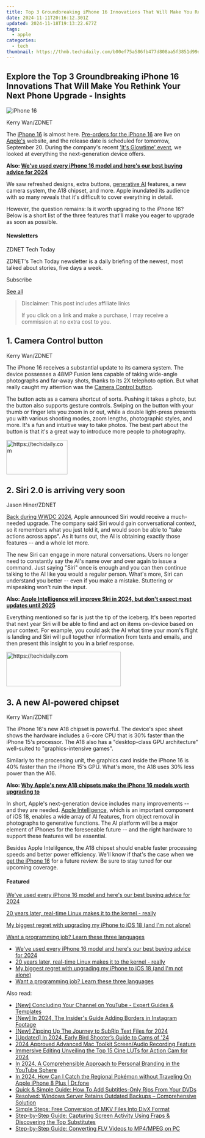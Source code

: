 ```yaml
---
title: Top 3 Groundbreaking iPhone 16 Innovations That Will Make You Rethink Your Next Phone Upgrade - Insights From ZDNet
date: 2024-11-11T20:16:12.301Z
updated: 2024-11-18T19:13:22.677Z
tags:
  - apple
categories:
  - tech
thumbnail: https://thmb.techidaily.com/b00ef75a586fb477d808aa5f3851d99d406553f7be220a13f40de369ff80fd9e.jpg
---
```


## Explore the Top 3 Groundbreaking iPhone 16 Innovations That Will Make You Rethink Your Next Phone Upgrade - Insights

![iPhone 16](https://www.zdnet.com/a/img/resize/a466ecbc8ab25f05d56533a2c17d932407254529/2024/09/19/8da68e24-08b1-467a-9062-a90a96c1d879/dsc02198.jpg?auto=webp&width=1280)

Kerry Wan/ZDNET

The [iPhone 16](https://www.zdnet.com/article/buying-an-iphone-16-heres-which-models-are-most-in-demand-and-how-long-youll-have-to-wait/) is almost here. [Pre-orders for the iPhone 16](https://apple.sjv.io/c/159047/435031/7613?&sharedid=zdnet&partnerpropertyid=1980086&u=https%3A%2F%2Fwww.apple.com%2Fshop%2Fbuy-iphone%2Fiphone-16&subId1=zd-%5F%5FCOM%5FCLICK%5FID%5F%5F-dtp) are live on [Apple's](https://www.zdnet.com/topic/apple/) website, and the release date is scheduled for tomorrow, September 20\. During the company's recent ['It's Glowtime' event](https://www.zdnet.com/article/everything-announced-at-apples-iphone-16-glowup-event-ai-apple-watch-10-airpods-more/#link={), we looked at everything the next-generation device offers.

**Also: [We've used every iPhone 16 model and here's our best buying advice for 2024](https://www.zdnet.com/article/iphone-16-pro-max-buying-advice-2024/)**

We saw refreshed designs, extra buttons, [generative AI](https://www.zdnet.com/article/what-is-generative-ai-and-why-is-it-so-popular-heres-everything-you-need-to-know/) features, a new camera system, the A18 chipset, and more. Apple inundated its audience with so many reveals that it's difficult to cover everything in detail. 

However, the question remains: Is it worth upgrading to the iPhone 16? Below is a short list of the three features that'll make you eager to upgrade as soon as possible.

#### Newsletters

ZDNET Tech Today

ZDNET's Tech Today newsletter is a daily briefing of the newest, most talked about stories, five days a week.

 Subscribe

[See all](https://www.zdnet.com/newsletters/)

>  Disclaimer: This post includes affiliate links
>
>  If you click on a link and make a purchase, I may receive a commission at no extra cost to you.
>

## 1\. Camera Control button

Kerry Wan/ZDNET

The iPhone 16 receives a substantial update to its camera system. The device possesses a 48MP Fusion lens capable of taking wide-angle photographs and far-away shots, thanks to its 2X telephoto option. But what really caught my attention was the [Camera Control button](https://www.zdnet.com/article/every-iphone-16-model-features-a-new-camera-button-heres-what-it-can-do/).

The button acts as a camera shortcut of sorts. Pushing it takes a photo, but the button also supports gesture controls. Swiping on the button with your thumb or finger lets you zoom in or out, while a double light-press presents you with various shooting modes, zoom lengths, photographic styles, and more. It's a fun and intuitive way to take photos. The best part about the button is that it's a great way to introduce more people to photography.

<!-- affiliate ads begin -->
<a href="https://aligracehair.sjv.io/c/5597632/2135366/19272" target="_top" id="2135366">
  <img src="//a.impactradius-go.com/display-ad/19272-2135366" border="0" alt="https://techidaily.com" width="160" height="90"/>
</a>
<img height="0" width="0" src="https://aligracehair.sjv.io/i/5597632/2135366/19272" style="position:absolute;visibility:hidden;" border="0" />
<!-- affiliate ads end -->

## 2\. Siri 2.0 is arriving very soon

Jason Hiner/ZDNET

[Back during WWDC 2024](https://www.zdnet.com/article/every-new-feature-apple-unveiled-for-iphone-ipad-mac-and-more-this-fall-including-ai/), Apple announced Siri would receive a much-needed upgrade. The company said Siri would gain conversational context, so it remembers what you just told it, and would soon be able to "take actions across apps". As it turns out, the AI is obtaining exactly those features -- and a whole lot more.

The new Siri can engage in more natural conversations. Users no longer need to constantly say the AI's name over and over again to issue a command. Just saying "Siri" once is enough and you can then continue talking to the AI like you would a regular person. What's more, Siri can understand you better -- even if you make a mistake. Stuttering or mispeaking won't ruin the input. 

**Also: [Apple Intelligence will improve SIri in 2024, but don't expect most updates until 2025](https://www.zdnet.com/article/apple-intelligence-will-improve-siri-in-2024-but-dont-expect-most-updates-until-2025/)**

Everything mentioned so far is just the tip of the iceberg. It's been reported that next year Siri will be able to find and act on items on-device based on your context. For example, you could ask the AI what time your mom's flight is landing and Siri will pull together information from texts and emails, and then present this insight to you in a brief response.

<!-- affiliate ads begin -->
<a href="https://25home.pxf.io/c/5597632/2148644/16836" target="_top" id="2148644">
  <img src="//a.impactradius-go.com/display-ad/16836-2148644" border="0" alt="https://techidaily.com" width="300" height="90"/>
</a>
<img height="0" width="0" src="https://25home.pxf.io/i/5597632/2148644/16836" style="position:absolute;visibility:hidden;" border="0" />
<!-- affiliate ads end -->

## 3\. A new AI-powered chipset

Kerry Wan/ZDNET

The iPhone 16's new A18 chipset is powerful. The device's spec sheet shows the hardware includes a 6-core CPU that is 30% faster than the iPhone 15's processor. The A18 also has a "desktop-class GPU architecture" well-suited to "graphics-intensive games". 

Similarly to the processing unit, the graphics card inside the iPhone 16 is 40% faster than the iPhone 15's GPU. What's more, the A18 uses 30% less power than the A16.

**Also: [Why Apple's new A18 chipsets make the iPhone 16 models worth upgrading to](https://www.zdnet.com/article/why-apples-new-a18-chipsets-make-the-iphone-16-models-worth-upgrading-to/)**

In short, Apple's next-generation device includes many improvements -- and they are needed. [Apple Intelligence](https://www.zdnet.com/article/what-is-apple-intelligence-everything-to-know-about-ai-features-coming-to-iphones-macs-and-ipads/), which is an important component of iOS 18, enables a wide array of AI features, from object removal in photographs to generative functions. The AI platform will be a major element of iPhones for the foreseeable future -- and the right hardware to support these features will be essential.

Besides Apple Intelilgence, the A18 chipset should enable faster processing speeds and better power efficiency. We'll know if that's the case when we [get the iPhone 16](https://apple.sjv.io/c/159047/435031/7613?&sharedid=zdnet&partnerpropertyid=1980086&u=https%3A%2F%2Fwww.apple.com%2Fshop%2Fbuy-iphone%2Fiphone-16&subId1=zd-%5F%5FCOM%5FCLICK%5FID%5F%5F-dtp) for a future review. Be sure to stay tuned for our upcoming coverage.

#### Featured

[We've used every iPhone 16 model and here's our best buying advice for 2024](https://www.zdnet.com/article/iphone-16-pro-max-buying-advice-2024/ "We've used every iPhone 16 model and here's our best buying advice for 2024")

[20 years later, real-time Linux makes it to the kernel - really](https://www.zdnet.com/article/20-years-later-real-time-linux-makes-it-to-the-kernel-really/ "20 years later, real-time Linux makes it to the kernel - really")

[My biggest regret with upgrading my iPhone to iOS 18 (and I'm not alone)](https://www.zdnet.com/article/my-biggest-regret-with-upgrading-my-iphone-to-ios-18-and-im-not-alone/ "My biggest regret with upgrading my iPhone to iOS 18 (and I'm not alone)")

[Want a programming job? Learn these three languages](https://www.zdnet.com/article/want-a-programming-job-learn-these-three-languages/ "Want a programming job? Learn these three languages")

* [We've used every iPhone 16 model and here's our best buying advice for 2024](https://www.zdnet.com/article/iphone-16-pro-max-buying-advice-2024/ "We've used every iPhone 16 model and here's our best buying advice for 2024")
* [20 years later, real-time Linux makes it to the kernel - really](https://www.zdnet.com/article/20-years-later-real-time-linux-makes-it-to-the-kernel-really/ "20 years later, real-time Linux makes it to the kernel - really")
* [My biggest regret with upgrading my iPhone to iOS 18 (and I'm not alone)](https://www.zdnet.com/article/my-biggest-regret-with-upgrading-my-iphone-to-ios-18-and-im-not-alone/ "My biggest regret with upgrading my iPhone to iOS 18 (and I'm not alone)")
* [Want a programming job? Learn these three languages](https://www.zdnet.com/article/want-a-programming-job-learn-these-three-languages/ "Want a programming job? Learn these three languages")

<ins class="adsbygoogle"
     style="display:block"
     data-ad-format="autorelaxed"
     data-ad-client="ca-pub-7571918770474297"
     data-ad-slot="1223367746"></ins>

<ins class="adsbygoogle"
     style="display:block"
     data-ad-client="ca-pub-7571918770474297"
     data-ad-slot="8358498916"
     data-ad-format="auto"
     data-full-width-responsive="true"></ins>

<span class="atpl-alsoreadstyle">Also read:</span>
<div><ul>
<li><a href="https://youtube-tips.techidaily.com/oncluding-your-channel-on-youtube-expert-guides-and-templates/"><u>[New] Concluding Your Channel on YouTube - Expert Guides & Templates</u></a></li>
<li><a href="https://instagram-videos.techidaily.com/new-in-2024-the-insiders-guide-adding-borders-in-instagram-footage/"><u>[New] In 2024, The Insider's Guide Adding Borders in Instagram Footage</u></a></li>
<li><a href="https://fox-friendly.techidaily.com/new-zipping-up-the-journey-to-subrip-text-files-for-2024/"><u>[New] Zipping Up The Journey to SubRip Text Files for 2024</u></a></li>
<li><a href="https://fox-friendly.techidaily.com/updated-in-2024-early-bird-shooters-guide-to-cams-of-24/"><u>[Updated] In 2024, Early Bird Shooter’s Guide to Cams of '24</u></a></li>
<li><a href="https://screen-mirroring-recording.techidaily.com/2024-approved-advanced-mac-toolkit-screenaudio-recording-feature/"><u>2024 Approved Advanced Mac Toolkit Screen/Audio Recording Feature</u></a></li>
<li><a href="https://some-techniques.techidaily.com/immersive-editing-unveiling-the-top-15-cine-luts-for-action-cam-for-2024/"><u>Immersive Editing Unveiling the Top 15 Cine LUTs for Action Cam for 2024</u></a></li>
<li><a href="https://youtube-video-recordings.techidaily.com/in-2024-a-comprehensible-approach-to-personal-branding-in-the-youtube-sphere/"><u>In 2024, A Comprehensible Approach to Personal Branding in the YouTube Sphere</u></a></li>
<li><a href="https://ios-pokemon-go.techidaily.com/in-2024-how-can-i-catch-the-regional-pokemon-without-traveling-on-apple-iphone-8-plus-drfone-by-drfone-virtual-ios/"><u>In 2024, How Can I Catch the Regional Pokémon without Traveling On Apple iPhone 8 Plus | Dr.fone</u></a></li>
<li><a href="https://tech-haven.techidaily.com/quick-and-simple-guide-how-to-add-subtitles-only-rips-from-your-dvds/"><u>Quick & Simple Guide: How To Add Subtitles-Only Rips From Your DVDs</u></a></li>
<li><a href="https://discover-dash.techidaily.com/resolved-windows-server-retains-outdated-backups-comprehensive-solution/"><u>Resolved: Windows Server Retains Outdated Backups – Comprehensive Solution</u></a></li>
<li><a href="https://tech-haven.techidaily.com/simple-steps-free-conversion-of-mkv-files-into-divx-format/"><u>Simple Steps: Free Conversion of MKV Files Into DivX Format</u></a></li>
<li><a href="https://tech-haven.techidaily.com/step-by-step-guide-capturing-screen-activity-using-fraps-and-discovering-the-top-substitutes/"><u>Step-by-Step Guide: Capturing Screen Activity Using Fraps & Discovering the Top Substitutes</u></a></li>
<li><a href="https://tech-haven.techidaily.com/step-by-step-guide-converting-flv-videos-to-mp4mpeg-on-pc/"><u>Step-by-Step Guide: Converting FLV Videos to MP4/MPEG on PC</u></a></li>
</ul></div>

